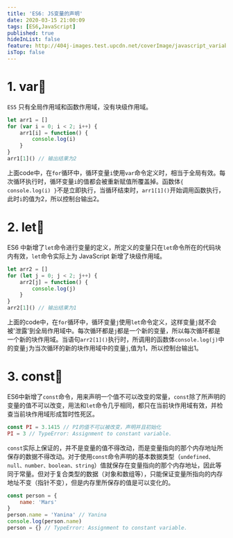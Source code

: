 ```yaml
---
title: 'ES6: JS变量的声明'
date: 2020-03-15 21:00:09
tags: [ES6,JavaScript]
published: true
hideInList: false
feature: http://404j-images.test.upcdn.net/coverImage/javascript_variable_declaration.jpg
isTop: false
---
```

# 1. var🍋

`ES5` 只有全局作用域和函数作用域，没有块级作用域。

```js
let arr1 = []
for (var i = 0; i < 2; i++) {
    arr1[i] = function() {
        console.log(i)
    }
}
arr1[1]() // 输出结果为2
```
上面code中，在`for`循环中，循环变量`i`使用`var`命令定义时，相当于全局有效。每次循环执行时，循环变量`i`的值都会被重新赋值所覆盖掉。函数体`{ console.log(i) }`不是立即执行，当循环结束时，`arr1[1]()`开始调用函数执行，此时`i`的值为2，所以控制台输出2。

# 2. let🍉

ES6 中新增了`let`命令进行变量的定义，所定义的变量只在`let`命令所在的代码块内有效，`let`命令实际上为 JavaScript 新增了块级作用域。

```js
let arr2 = []
for (let j = 0; j < 2; j++) {
    arr2[j] = function() {
        console.log(j)
    }
}
arr2[1]() // 输出结果为1
```
上面的code中，在`for`循环中，循环变量`j`使用`let`命令定义，这样变量`j`就不会被'泄露'到全局作用域中。每次循环都是`j`都是一个新的变量，所以每次循环都是一个新的块作用域。当语句`arr2[1]()`执行时，所调用的函数体`console.log(j)`中的变量`j`为当次循环的新的块作用域中的变量`j`,值为1，所以控制台输出1。

# 3. const🍅
ES6中新增了`const`命令，用来声明一个值不可以改变的常量，`const`除了所声明的变量的值不可以改变，用法和`let`命令几乎相同，都只在当前块作用域有效，并检查当前块作用域形成暂时性死区。
```js
const PI = 3.1415 // PI的值不可以被改变，声明并且初始化
PI = 3 // TypeError: Assignment to constant variable.
```

`const`实际上保证的，并不是变量的值不得改动，而是变量指向的那个内存地址所保存的数据不得改动。对于使用`const`命令声明的基本数据类型（`undefined、null、number、boolean、string`）值就保存在变量指向的那个内存地址，因此等同于常量。但对于复合类型的数据（对象和数组等），只能保证变量所指向的内存地址不变（指针不变），但是内存里所保存的值是可以变化的。
```js
const person = {
    name: 'Mars'
}
person.name = 'Yanina' // Yanina
console.log(person.name)
person = {} // TypeError: Assignment to constant variable.
```